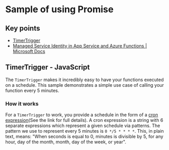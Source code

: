 # Sample of using Promise

## Key points

- [TimerTrigger](https://docs.microsoft.com/en-us/azure/azure-functions/functions-create-scheduled-function)
- [Managed Service Identity in App Service and Azure Functions | Microsoft Docs](https://docs.microsoft.com/en-us/azure/app-service/app-service-managed-service-identity)



## TimerTrigger - JavaScript

The `TimerTrigger` makes it incredibly easy to have your functions executed on a schedule. This sample demonstrates a simple use case of calling your function every 5 minutes.

### How it works

For a `TimerTrigger` to work, you provide a schedule in the form of a [cron expression](https://en.wikipedia.org/wiki/Cron#CRON_expression)(See the link for full details). A cron expression is a string with 6 separate expressions which represent a given schedule via patterns. The pattern we use to represent every 5 minutes is `0 */5 * * * *`. This, in plain text, means: "When seconds is equal to 0, minutes is divisible by 5, for any hour, day of the month, month, day of the week, or year".

